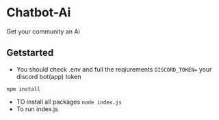 # Chatbot-Ai

Get your community an Ai

## Getstarted

- You should check .env and full the reqiurements
`DISCORD_TOKEN=` your discord bot(app) token

`npm install`
- TO install all packages 
`node index.js`
- To run index.js
